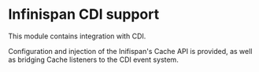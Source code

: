 Infinispan CDI support
===========

This module contains integration with CDI.

Configuration and injection of the Inifispan's Cache API is provided, as well as bridging Cache listeners to the CDI event system.
